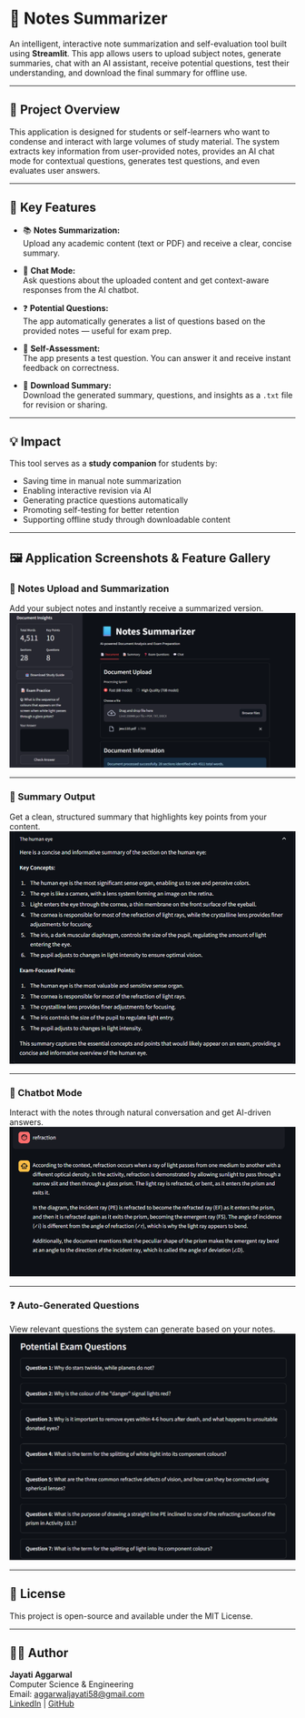 # 📝 Notes Summarizer

An intelligent, interactive note summarization and self-evaluation tool built using **Streamlit**. This app allows users to upload subject notes, generate summaries, chat with an AI assistant, receive potential questions, test their understanding, and download the final summary for offline use.



---

## 🧩 Project Overview

This application is designed for students or self-learners who want to condense and interact with large volumes of study material. The system extracts key information from user-provided notes, provides an AI chat mode for contextual questions, generates test questions, and even evaluates user answers.

---

## 🔑 Key Features

- 📚 **Notes Summarization:**  
  Upload any academic content (text or PDF) and receive a clear, concise summary.

- 💬 **Chat Mode:**  
  Ask questions about the uploaded content and get context-aware responses from the AI chatbot.

- ❓ **Potential Questions:**  
  The app automatically generates a list of questions based on the provided notes — useful for exam prep.

- 🧠 **Self-Assessment:**  
  The app presents a test question. You can answer it and receive instant feedback on correctness.

- 💾 **Download Summary:**  
  Download the generated summary, questions, and insights as a `.txt` file for revision or sharing.

---

## 💡 Impact

This tool serves as a **study companion** for students by:
- Saving time in manual note summarization  
- Enabling interactive revision via AI  
- Generating practice questions automatically  
- Promoting self-testing for better retention  
- Supporting offline study through downloadable content

---

## 🖼️ Application Screenshots & Feature Gallery

### 📝 Notes Upload and Summarization  
Add your subject notes and instantly receive a summarized version.  
![Note Summarizer](noteSummarizer.png)

---

### 📄 Summary Output  
Get a clean, structured summary that highlights key points from your content.  
![Summary](summary.png)

---

### 💬 Chatbot Mode  
Interact with the notes through natural conversation and get AI-driven answers.  
![Chatbot](chatbot.png)

---

### ❓ Auto-Generated Questions  
View relevant questions the system can generate based on your notes.  
![Questions](questions.png)

---

## 📄 License

This project is open-source and available under the MIT License.

---

## 👩‍💻 Author

**Jayati Aggarwal**  
Computer Science & Engineering  
Email: aggarwaljayati58@gmail.com  
[LinkedIn](#) | [GitHub](#)



